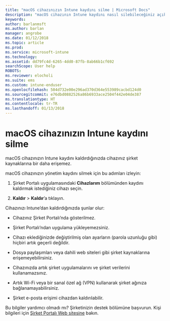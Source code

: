 ```yaml
---
title: "macOS cihazınızın Intune kaydını silme | Microsoft Docs"
description: "macOS cihazının Intune kaydını nasıl silebileceğiniz açıklanır"
keywords: 
author: barlanmsft
ms.author: barlan
manager: angrobe
ms.date: 01/12/2018
ms.topic: article
ms.prod: 
ms.service: microsoft-intune
ms.technology: 
ms.assetid: dd79fc4d-6265-4dd0-87fb-8ab66b1cf692
searchScope: User help
ROBOTS: 
ms.reviewer: elocholi
ms.suite: ems
ms.custom: intune-enduser
ms.openlocfilehash: 504d732e00e296ad370d364e553989cacbd124d0
ms.sourcegitcommit: e76dbd0882526a86b6933ace2504f442e04de387
ms.translationtype: HT
ms.contentlocale: tr-TR
ms.lasthandoff: 01/13/2018
---
```

# <a name="unenroll-your-macos-device-from-intune"></a>macOS cihazınızın Intune kaydını silme

macOS cihazınızın Intune kaydını kaldırdığınızda cihazınız şirket kaynaklarına bir daha erişemez.

macOS cihazınızın yönetim kaydını silmek için bu adımları izleyin:

1.  Şirket Portalı uygulamasındaki **Cihazlarım** bölümünden kaydını kaldırmak istediğiniz cihazı seçin.

2.  **Kaldır** > **Kaldır**’a tıklayın.

Cihazınızı Intune’dan kaldırdığınızda şunlar olur:

-   Cihazınız Şirket Portalı’nda gösterilmez.

-   Şirket Portalı’ndan uygulama yükleyemezsiniz.

-   Cihazı eklediğinizde değiştirilmiş olan ayarların (parola uzunluğu gibi) hiçbiri artık geçerli değildir.

-   Dosya paylaşımları veya dahili web siteleri gibi şirket kaynaklarına erişemeyebilirsiniz.

-   Cihazınızda artık şirket uygulamalarını ve şirket verilerini kullanamazsınız.

-   Artık Wi-Fi veya bir sanal özel ağ (VPN) kullanarak şirket ağınıza bağlanamayabilirsiniz.

-   Şirket e-posta erişimi cihazdan kaldırılabilir.

Bu bilgiler yardımcı olmadı mı? Şirketinizin destek bölümüne başvurun. Kişi bilgileri için [Şirket Portalı Web sitesine](https://portal.manage.microsoft.com#HelpDeskDialog) bakın.
